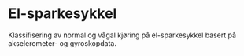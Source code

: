 # El-sparkesykkel
Klassifisering av normal og vågal kjøring på el-sparkesykkel basert på akselerometer- og gyroskopdata. 
